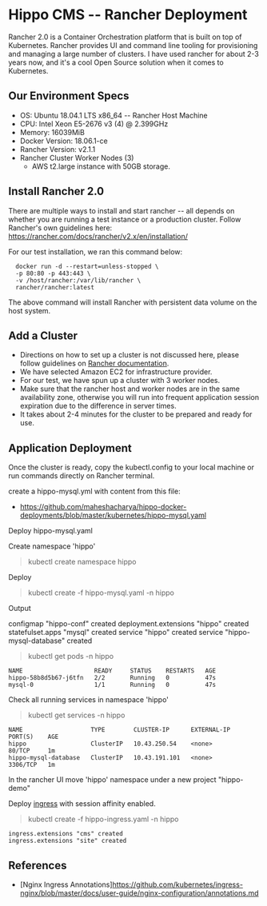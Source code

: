 # Hippo CMS -- Rancher Deployment

Rancher 2.0 is a Container Orchestration platform that is built on top of Kubernetes. Rancher provides UI and command line tooling for provisioning and managing a large number of clusters. I have used rancher for about 2-3 years now, and it's a cool Open Source solution when it comes to Kubernetes. 

Our Environment Specs
-------------
* OS: Ubuntu 18.04.1 LTS x86_64 -- Rancher Host Machine
* CPU: Intel Xeon E5-2676 v3 (4) @ 2.399GHz
* Memory: 16039MiB
* Docker Version: 18.06.1-ce
* Rancher Version: v2.1.1
* Rancher Cluster Worker Nodes (3) 
  * AWS t2.large instance with 50GB storage.

Install Rancher 2.0
---------------
There are multiple ways to install and start rancher -- all depends on whether you are running a test instance or a production cluster. Follow Rancher's own guidelines here:
https://rancher.com/docs/rancher/v2.x/en/installation/

For our test installation, we ran this command below:
```
  docker run -d --restart=unless-stopped \
  -p 80:80 -p 443:443 \
  -v /host/rancher:/var/lib/rancher \
  rancher/rancher:latest
``` 

The above command will install Rancher with persistent data volume on the host system.

Add a Cluster
-------------
* Directions on how to set up a cluster is not discussed here, please follow guidelines on [Rancher documentation](https://rancher.com/docs/rancher/v2.x/en/installation/).
* We have selected Amazon EC2 for infrastructure provider.
* For our test, we have spun up a cluster with 3 worker nodes. 
* Make sure that the rancher host and worker nodes are in the same availability zone, otherwise you will run into frequent application session expiration due to the difference in server times. 
* It takes about 2-4 minutes for the cluster to be prepared and ready for use.

Application Deployment
---------------------
Once the cluster is ready, copy the kubectl.config to your local machine or run commands directly on Rancher terminal. 

create a hippo-mysql.yml with content from this file:
* https://github.com/maheshacharya/hippo-docker-deployments/blob/master/kubernetes/hippo-mysql.yaml

Deploy hippo-mysql.yaml

Create namespace 'hippo'

> kubectl create namespace hippo

Deploy 

> kubectl create -f hippo-mysql.yaml -n hippo

Output

configmap "hippo-conf" created
deployment.extensions "hippo" created
statefulset.apps "mysql" created
service "hippo" created
service "hippo-mysql-database" created


> kubectl get pods -n hippo
```
NAME                    READY     STATUS    RESTARTS   AGE
hippo-58b8d5b67-j6tfn   2/2       Running   0          47s
mysql-0                 1/1       Running   0          47s

```
Check all running services in namespace 'hippo'

> kubectl get services -n hippo

```
NAME                   TYPE        CLUSTER-IP      EXTERNAL-IP   PORT(S)    AGE
hippo                  ClusterIP   10.43.250.54    <none>        80/TCP     1m
hippo-mysql-database   ClusterIP   10.43.191.101   <none>        3306/TCP   1m
```

In the rancher UI move 'hippo' namespace under a new project "hippo-demo"

Deploy [ingress](https://github.com/maheshacharya/hippo-docker-deployments/blob/master/kubernetes/rancher/hippo-ingress.yaml) with session affinity enabled.


> kubectl create -f hippo-ingress.yaml -n hippo

```
ingress.extensions "cms" created
ingress.extensions "site" created
```



References
-------
* [Nginx Ingress Annotations]https://github.com/kubernetes/ingress-nginx/blob/master/docs/user-guide/nginx-configuration/annotations.md

